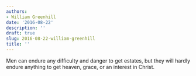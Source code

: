 ```yaml
---
authors:
- William Greenhill
date: '2016-08-22'
description: ''
draft: true
slug: 2016-08-22-william-greenhill
title: ''
---
```

Men can endure any difficulty and danger to get estates, but they will hardly endure anything to get heaven, grace, or an interest in Christ.



